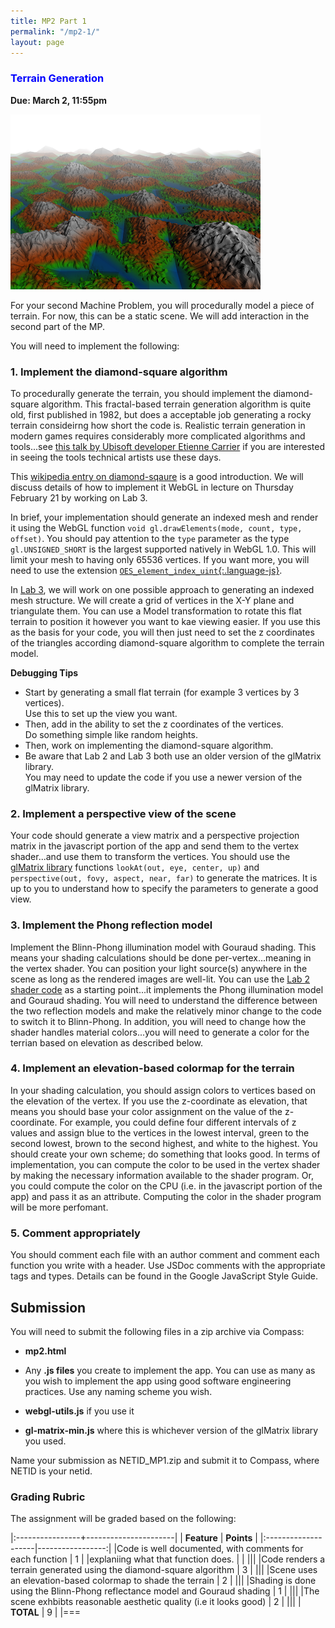 ```yaml
---
title: MP2 Part 1
permalink: "/mp2-1/"
layout: page
---
```


### <span style="color:blue">Terrain Generation</span>
**Due: March 2, 11:55pm**

![terrain](/assets/img/terrain.PNG)  

For your second Machine Problem, you will procedurally model a piece of terrain. For now, this can be a static scene. We will add interaction in the second part of the MP.

You will need to implement the following:

### 1. Implement the diamond-square algorithm ###

To procedurally generate the terrain, you should implement the diamond-square algorithm. This fractal-based terrain generation algorithm is quite old, first published in 1982, but does a acceptable job generating a rocky terrain consideirng how short the code is. Realistic terrain generation in modern games requires considerably more complicated algorithms and tools...see [this talk by Ubisoft developer Etienne Carrier](https://www.youtube.com/watch?v=NfizT369g60) if you are interested in seeing the tools technical artists use these days. 

This [wikipedia entry on diamond-sqaure](https://en.wikipedia.org/wiki/Diamond-square_algorithm) is a good introduction. We will discuss details of how to implement it WebGL in lecture on Thursday February 21 by working on Lab 3. 

In brief, your implementation should generate an indexed mesh and render it using the WebGL function `void gl.drawElements(mode, count, type, offset)`. You should pay attention to the `type` parameter as the type `gl.UNSIGNED_SHORT` is the largest supported natively in WebGL 1.0. This will limit your mesh to having only 65536 vertices. If you want more, you will need to use the extension [`OES_element_index_uint`{:.language-js}](https://developer.mozilla.org/en-US/docs/Web/API/OES_element_index_uint).

In [Lab 3](https://github.com/illinois-cs418/cs418CourseMaterial/raw/master/Labs/Lab3.zip), we will work on one possible approach to generating an indexed mesh structure. We will create a grid of vertices in the X-Y plane and triangulate them. You can use a Model transformation to rotate this flat terrain to position it however you want to kae viewing easier. If you use this as the basis for your code, you will then just need to set the z coordinates of the triangles according diamond-square algorithm to complete the terrain model. 


**Debugging Tips** 
- Start by generating a small flat terrain (for example 3 vertices by 3 vertices).  
 Use this to set up the view you want.
- Then, add in the ability to set the z coordinates of the vertices.   
Do something simple like random heights.
- Then, work on implementing the diamond-square algorithm.
- Be aware that Lab 2 and Lab 3 both use an older version of the glMatrix library.  
You may need to update the code if you use a newer version of the glMatrix library.

### 2. Implement a perspective view of the scene ###

Your code should generate a view matrix and a perspective projection matrix in the javascript portion of the app and send them to the vertex shader...and use them to transform the vertices. You should use the [glMatrix library](http://glmatrix.net/) functions `lookAt(out, eye, center, up)` and ` perspective(out, fovy, aspect, near, far)` to generate the matrices. It is up to you to understand how to specify the parameters to generate a good view. 

### 3. Implement the Phong reflection model ###
Implement the Blinn-Phong illumination model with Gouraud shading. This means your shading calculations should be done per-vertex...meaning in the vertex shader. You can position your light source(s) anywhere in the scene as long as the rendered images are well-lit. You can use the [Lab 2 shader code](https://github.com/illinois-cs418/cs418CourseMaterial/raw/master/Labs/Lab2-Mesh.zip) as a starting point...it implements the Phong illumination model and Gouraud shading. You will need to understand the difference between the two reflection models and make the relatively minor change to the code to switch it to Blinn-Phong. In addition, you will need to change how the shader handles material colors...you will need to generate a color for the terrian based on elevation as described below. 

### 4. Implement an elevation-based colormap for the terrain ###

In your shading calculation, you should assign colors to vertices based on the elevation of the vertex. If you use the z-coordinate as elevation, that means you should base your color assignment on the value of the z-coordinate. For example, you could define four different intervals of z values and assign blue to the vertices in the lowest interval, green to the second lowest, brown to the second highest, and white to the highest. You should create your own scheme; do something that looks good. In terms of implementation, you can compute the color to be used in the vertex shader by making the necessary information available to the shader program. Or, you could compute the color on the CPU (i.e. in the javascript portion of the app) and pass it as an attribute. Computing the color in the shader program will be more perfomant. 


### 5. Comment appropriately ###

You should comment each file with an author comment and comment each function you write with a header. Use JSDoc comments with the appropriate tags and types.
Details can be found in the Google JavaScript Style Guide. 
 

## Submission ##

You will need to submit the following files in a zip archive via Compass:

- **mp2.html**  

- Any **.js files** you create to implement the app. You can use as many as you wish to implement the app using good software engineering practices. Use any naming scheme you wish.

- **webgl-utils.js** if you use it  

- **gl-matrix-min.js** where this is whichever version of the glMatrix library you used.

Name your submission as NETID_MP1.zip and submit it to Compass, where NETID is your netid.

### Grading Rubric ###
The assignment will be graded based on the following:

|:----------------+----------------------|
| **Feature**     | **Points**           |
|:--------------------|-----------------:|
|Code is well documented, with comments for each function   | 1     |
|explaniing what that function does.                        |       |
|||
|Code renders a terrain generated using the diamond-square algorithm   | 3      |
||| 
|Scene uses an elevation-based colormap to shade the terrain           | 2     | 
|||
|Shading is done using the Blinn-Phong reflectance model and Gouraud shading  | 1     |
|||
|The scene exhbibts reasonable aesthetic quality (i.e it looks good)      | 2     |
|||
| **TOTAL**	                                                | 9    |
|===
